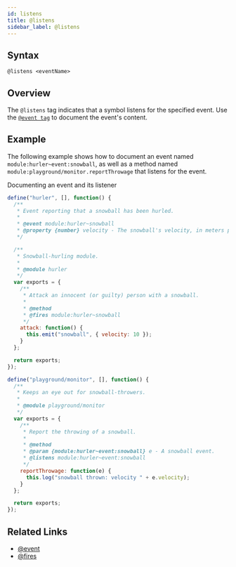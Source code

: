 ```yaml
---
id: listens
title: @listens
sidebar_label: @listens
---
```


## Syntax

`@listens <eventName>`

## Overview

The `@listens` tag indicates that a symbol listens for the specified event. Use the [`@event tag`](./event.md) to document the event's content.

## Example

The following example shows how to document an event named `module:hurler~event:snowball`, as well as a method named `module:playground/monitor.reportThrowage` that listens for the event.

Documenting an event and its listener

```js
define("hurler", [], function() {
  /**
   * Event reporting that a snowball has been hurled.
   *
   * @event module:hurler~snowball
   * @property {number} velocity - The snowball's velocity, in meters per second.
   */

  /**
   * Snowball-hurling module.
   *
   * @module hurler
   */
  var exports = {
    /**
     * Attack an innocent (or guilty) person with a snowball.
     *
     * @method
     * @fires module:hurler~snowball
     */
    attack: function() {
      this.emit("snowball", { velocity: 10 });
    }
  };

  return exports;
});

define("playground/monitor", [], function() {
  /**
   * Keeps an eye out for snowball-throwers.
   *
   * @module playground/monitor
   */
  var exports = {
    /**
     * Report the throwing of a snowball.
     *
     * @method
     * @param {module:hurler~event:snowball} e - A snowball event.
     * @listens module:hurler~event:snowball
     */
    reportThrowage: function(e) {
      this.log("snowball thrown: velocity " + e.velocity);
    }
  };

  return exports;
});
```

## Related Links

- [@event](./event.md)
- [@fires](./fires.md)
